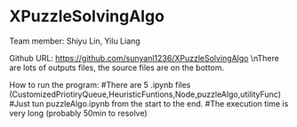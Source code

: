 # XPuzzleSolvingAlgo

Team member:
Shiyu Lin, Yilu Liang

Github URL: https://github.com/sunyanl1236/XPuzzleSolvingAlgo
\nThere are lots of outputs files, the source files are on the bottom.

How to run the program:
#There are 5 .ipynb files (CustomizedPriotiryQueue,HeuristicFuntions,Node,puzzleAlgo,utilityFunc)
#Just tun puzzleAlgo.ipynb from the start to the end. 
#The execution time is very long (probably 50min to resolve)
